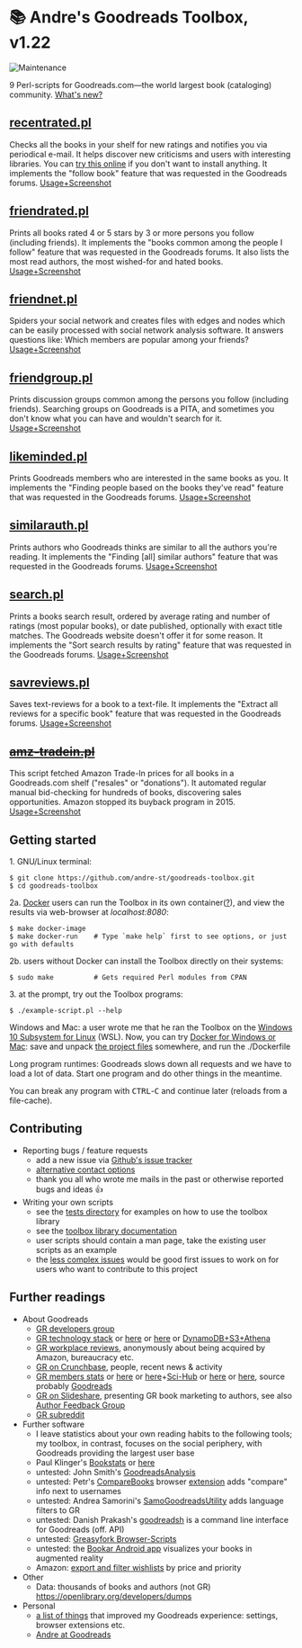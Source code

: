 # :books: Andre's Goodreads Toolbox, v1.22

![Maintenance](https://img.shields.io/maintenance/yes/2019.svg)

9 Perl-scripts for Goodreads.com—the world largest book (cataloging) community. [What's new?](CHANGELOG.md)


## [recentrated.pl](./help/recentrated.md)

Checks all the books in your shelf for new ratings and notifies you
via periodical e-mail. It helps discover new criticisms and users with interesting 
libraries. You can [try this online](https://andre-st.github.io/goodreads/) if you 
don't want to install anything.
It implements the "follow book" feature that was requested in the Goodreads forums. 
[Usage+Screenshot](./help/recentrated.md)


## [friendrated.pl](./help/friendrated.md)

Prints all books rated 4 or 5 stars by 3 or more persons you follow (including friends). 
It implements the "books common among the people I follow" feature that was requested 
in the Goodreads forums. It also lists the most read authors, the most wished-for 
and hated books.
[Usage+Screenshot](./help/friendrated.md)


## [friendnet.pl](./help/friendnet.md)

Spiders your social network and creates files with edges and nodes which can be
easily processed with social network analysis software. It answers questions
like: Which members are popular among your friends?
[Usage+Screenshot](./help/friendnet.md)


## [friendgroup.pl](./help/friendgroup.md)

Prints discussion groups common among the persons you follow (including friends).
Searching groups on Goodreads is a PITA, and sometimes you don't know what you can have 
and wouldn't search for it. [Usage+Screenshot](./help/friendgroup.md)


## [likeminded.pl](./help/likeminded.md)

Prints Goodreads members who are interested in the same books as you.
It implements the "Finding people based on the books they've read"
feature that was requested in the Goodreads forums.
[Usage+Screenshot](./help/likeminded.md)


## [similarauth.pl](./help/similarauth.md)

Prints authors who Goodreads thinks are similar to all the authors you're reading.
It implements the "Finding [all] similar authors" feature that was requested in the 
Goodreads forums.
[Usage+Screenshot](./help/similarauth.md)


## [search.pl](./help/search.md)

Prints a books search result, ordered by average rating and number of ratings 
(most popular books), or date published, optionally with exact title matches. 
The Goodreads website doesn't offer it for some reason.
It implements the "Sort search results by rating" feature that was requested 
in the Goodreads forums.
[Usage+Screenshot](./help/search.md)


## [savreviews.pl](./help/savreviews.md)

Saves text-reviews for a book to a text-file. It implements the "Extract all 
reviews for a specific book" feature that was requested in the Goodreads forums.
[Usage+Screenshot](./help/savreviews.md)


## ~~[amz-tradein.pl](./help/amz-tradein.md)~~

This script fetched Amazon Trade-In prices for all books in a Goodreads.com
shelf ("resales" or "donations"). It automated regular manual bid-checking for 
hundreds of books, discovering sales opportunities. Amazon stopped its buyback 
program in 2015.
[Usage+Screenshot](./help/amz-tradein.md)



## Getting started

1\. GNU/Linux terminal:

```console
$ git clone https://github.com/andre-st/goodreads-toolbox.git
$ cd goodreads-toolbox
```

2a\.  [Docker](https://opensource.com/resources/what-docker) users can run the Toolbox in its own 
   container([?](https://www.docker.com/resources/what-container)),
   and view the results via web-browser at _localhost:8080_:

```console
$ make docker-image
$ make docker-run    # Type `make help` first to see options, or just go with defaults
```

2b\.  users without Docker can install the Toolbox directly on their systems:

```console
$ sudo make          # Gets required Perl modules from CPAN
```

3\.  at the prompt, try out the Toolbox programs:

```console
$ ./example-script.pl --help
```

Windows and Mac: a user wrote me that he ran the Toolbox on the 
  [Windows 10 Subsystem for Linux](https://linuxhint.com/install_ubuntu_windows_10_wsl/) (WSL). 
  Now, you can try [Docker for Windows or Mac](https://github.com/docker/toolbox/releases):
  save and unpack [the project files](https://github.com/andre-st/goodreads-toolbox/archive/master.zip) somewhere, 
  and run the ./Dockerfile

Long program runtimes: Goodreads slows down all requests and we have to load a lot of data.
  Start one program and do other things in the meantime.

You can break any program with <kbd>CTRL</kbd>-<kbd>C</kbd> and continue later (reloads from a file-cache).



## Contributing

- Reporting bugs / feature requests
  - add a new issue via [Github's issue tracker](https://github.com/andre-st/goodreads-toolbox/issues/new)
  - [alternative contact options](AUTHORS.md)
  - thank you all who wrote me mails in the past or otherwise reported bugs and ideas :thumbsup:
- Writing your own scripts
  - see the [tests directory](./t/) for examples on how to use the toolbox library
  - see the [toolbox library documentation](./lib/Goodscrapes.pod)
  - user scripts should contain a man page, take the existing user scripts as an example
  - the [less complex issues](https://github.com/andre-st/goodreads-toolbox/labels/beginner)
    would be good first issues to work on for users who want to contribute to this project



## Further readings

- About Goodreads
  - [GR developers group](https://www.goodreads.com/group/show/8095-goodreads-developers)
  - [GR technology stack](https://www.goodreads.com/jobs?id=597248#openPositions) 
		or [here](https://www.glasswaves.co/selected_projects.txt) 
		or [here](https://builtwith.com/goodreads.com) 
		or [DynamoDB+S3+Athena](https://aws.amazon.com/blogs/big-data/how-goodreads-offloads-amazon-dynamodb-tables-to-amazon-s3-and-queries-them-using-amazon-athena/)
  - [GR workplace reviews](https://www.glassdoor.com/Reviews/Goodreads-Reviews-E684833.htm), 
		anonymously about being acquired by Amazon, bureaucracy etc.
  - [GR on Crunchbase](https://www.crunchbase.com/organization/goodreads), 
		people, recent news & activity 
  - [GR members stats](https://www.statista.com/search/?q=goodreads&qKat=search) 
		or [here](https://qz.com/1106341/most-women-reading-self-help-books-are-getting-advice-from-men/) 
		or [here](https://onlinelibrary.wiley.com/doi/abs/10.1002/asi.23733)+[Sci-Hub](https://twitter.com/scihub_love) 
		or [here](https://book.pressbooks.com/chapter/goodreads-otis-chandler) 
		or [here](https://www.buzzfeednews.com/article/annanorth/what-amazon-is-getting-from-goodreads),
		source probably [Goodreads](https://www.goodreads.com/about/us)
  - [GR on Slideshare](https://www.slideshare.net/GoodreadsPresentations/presentations), 
		presenting GR book marketing to authors, see also [Author Feedback Group](https://www.goodreads.com/group/show/31471) 
  - [GR subreddit](https://www.reddit.com/r/goodreads/)
- Further software 
  - I leave statistics about your own reading habits to the following tools; 
		my toolbox, in contrast, focuses on the social periphery, with Goodreads providing the largest user base
  - Paul Klinger's [Bookstats](https://github.com/PaulKlinger/Bookstats) or [here](https://almoturg.com/bookstats/)
  - untested: John Smith's [GoodreadsAnalysis](https://github.com/JohnSmithDev/GoodreadsAnalysis/blob/master/REPORTS.md)
  - untested: Petr's [CompareBooks](https://github.com/vatioz/GoodreadsUserCompare) 
		browser [extension](https://chrome.google.com/webstore/detail/goodreads-compare-books/jcbnjaifalpejkcgfbpjbcmkfdildgpi) 
		adds "compare" info next to usernames
  - untested: Andrea Samorini's [SamoGoodreadsUtility](https://github.com/asamorini/goodreads.utility) 
		adds language filters to GR 
  - untested: Danish Prakash's [goodreadsh](https://github.com/danishprakash/goodreadsh) 
		is a command line interface for Goodreads (off. API)
  - untested: [Greasyfork Browser-Scripts](https://greasyfork.org/en/scripts/by-site/goodreads.com)
  - untested: the [Bookar Android app](https://github.com/intmainreturn00/Bookar) visualizes your books in augmented reality
  - Amazon: [export and filter wishlists](https://github.com/andre-st/amazon-wishless) by price and priority
- Other
  - Data: thousands of books and authors (not GR) https://openlibrary.org/developers/dumps
- Personal
  - [a list of things](./help/GOODTIPS.md) that improved my Goodreads experience: settings, browser extensions etc.
  - [Andre at Goodreads](https://www.goodreads.com/user/show/18418712-andr)


